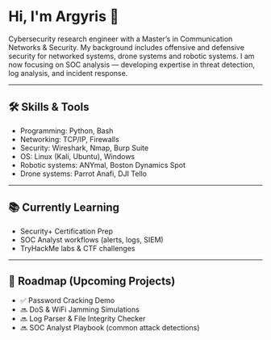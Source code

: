 # Hi, I'm Argyris 👋  

Cybersecurity research engineer with a Master’s in Communication Networks & Security. My background includes offensive and defensive security for networked systems, drone systems and robotic systems. 
I am now focusing on SOC analysis — developing expertise in threat detection, log analysis, and incident response.


---

## 🛠 Skills & Tools
- Programming: Python, Bash  
- Networking: TCP/IP, Firewalls
- Security: Wireshark, Nmap, Burp Suite  
- OS: Linux (Kali, Ubuntu), Windows
- Robotic systems: ANYmal, Boston Dynamics Spot
- Drone systems: Parrot Anafi, DJI Tello 

---

## 📚 Currently Learning
- Security+ Certification Prep  
- SOC Analyst workflows (alerts, logs, SIEM)  
- TryHackMe labs & CTF challenges  

---

## 🚀 Roadmap (Upcoming Projects)
- ✅ Password Cracking Demo  
- 🔜 DoS & WiFi Jamming Simulations  
- 🔜 Log Parser & File Integrity Checker  
- 🔜 SOC Analyst Playbook (common attack detections)  
